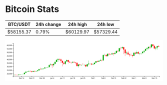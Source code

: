 # Bitcoin Stats

BTC/USDT|24h change|24h high|24h low|
|---|---|---|---|
|$58155.37|0.79%|$60129.97|$57329.44|

<img src="./chart.svg">
